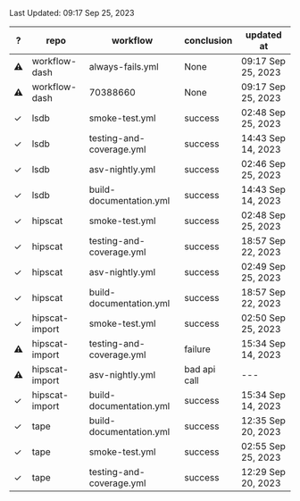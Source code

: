 Last Updated: 09:17 Sep 25, 2023

| ? | repo | workflow | conclusion | updated at |
| - | ---- | -------- | ---------- | ---------- |
| **⚠** | workflow-dash | always-fails.yml | None | 09:17 Sep 25, 2023 |
| **⚠** | workflow-dash | 70388660 | None | 09:17 Sep 25, 2023 |
| ✓ | lsdb | smoke-test.yml | success | 02:48 Sep 25, 2023 |
| ✓ | lsdb | testing-and-coverage.yml | success | 14:43 Sep 14, 2023 |
| ✓ | lsdb | asv-nightly.yml | success | 02:46 Sep 25, 2023 |
| ✓ | lsdb | build-documentation.yml | success | 14:43 Sep 14, 2023 |
| ✓ | hipscat | smoke-test.yml | success | 02:48 Sep 25, 2023 |
| ✓ | hipscat | testing-and-coverage.yml | success | 18:57 Sep 22, 2023 |
| ✓ | hipscat | asv-nightly.yml | success | 02:49 Sep 25, 2023 |
| ✓ | hipscat | build-documentation.yml | success | 18:57 Sep 22, 2023 |
| ✓ | hipscat-import | smoke-test.yml | success | 02:50 Sep 25, 2023 |
| **⚠** | hipscat-import | testing-and-coverage.yml | failure | 15:34 Sep 14, 2023 |
| **⚠** | hipscat-import | asv-nightly.yml | bad api call | --- |
| ✓ | hipscat-import | build-documentation.yml | success | 15:34 Sep 14, 2023 |
| ✓ | tape | build-documentation.yml | success | 12:35 Sep 20, 2023 |
| ✓ | tape | smoke-test.yml | success | 02:55 Sep 25, 2023 |
| ✓ | tape | testing-and-coverage.yml | success | 12:29 Sep 20, 2023 |
